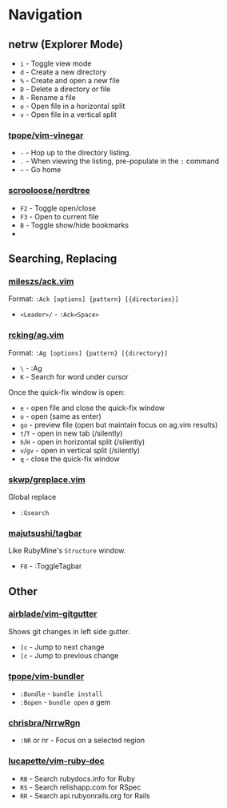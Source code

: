 Navigation
==========

netrw (Explorer Mode)
---------------------

* `i`   - Toggle view mode
* `d`   - Create a new directory
* `%`   - Create and open a new file
* `D`   - Delete a directory or file
* `R`   - Rename a file
* `o`   - Open file in a horizontal split
* `v`   - Open file in a vertical split

### [tpope/vim-vinegar](https://github.com/tpope/vim-vinegar) ###

* `-`       - Hop up to the directory listing.
* `.`       - When viewing the listing, pre-populate in the `:` command
* `~`       - Go home

### [scrooloose/nerdtree](https://github.com/scrooloose/nerdtree)

* `F2`    - Toggle open/close
* `F3`    - Open to current file
* `B`     - Toggle show/hide bookmarks
* 

Searching, Replacing
--------------------

### [mileszs/ack.vim](https://github.com/mileszs/ack.vim) ###

Format: `:Ack [options] {pattern} [{directories}]`

* `<Leader>/`   - `:Ack<Space>`

### [rcking/ag.vim](https://github.com/rking/ag.vim) ###

Format: `:Ag [options] {pattern} [{directory}]`

* `\`       - :Ag<SPACE>
* `K`       - Search for word under cursor

Once the quick-fix window is open:

* `e`       - open file and close the quick-fix window
* `o`       - open (same as enter)
* `go`      - preview file (open but maintain focus on ag.vim results)
* `t`/`T`   - open in new tab (/silently)
* `h`/`H`   - open in horizontal split (/silently)
* `v`/`gv`  - open in vertical split (/silently)
* `q`       - close the quick-fix window

### [skwp/greplace.vim](https://github.com/skwp/greplace.vim) ###

Global replace

* `:Gsearch`

### [majutsushi/tagbar](https://github.com/majutsushi/tagbar) ###

Like RubyMine's `Structure` window.

* `F8`    - :ToggleTagbar

Other
-----

### [airblade/vim-gitgutter](https://github.com/airblade/vim-gitgutter) ###

Shows git changes in left side gutter.

* `]c`    - Jump to next change
* `[c`    - Jump to previous change

### [tpope/vim-bundler](https://github.com/tpope/vim-bundler) ###

* `:Bundle`   - `bundle install`
* `:Bopen`    - `bundle open` a gem

### [chrisbra/NrrwRgn](https://github.com/chrisbra/NrrwRgn) ###

* `:NR` or <leader>nr     - Focus on a selected region

### [lucapette/vim-ruby-doc](https://github.com/lucapette/vim-ruby-doc) ###

* `RB`      - Search rubydocs.info for Ruby
* `RS`      - Search relishapp.com for RSpec
* `RR`      - Search api.rubyonrails.org for Rails
